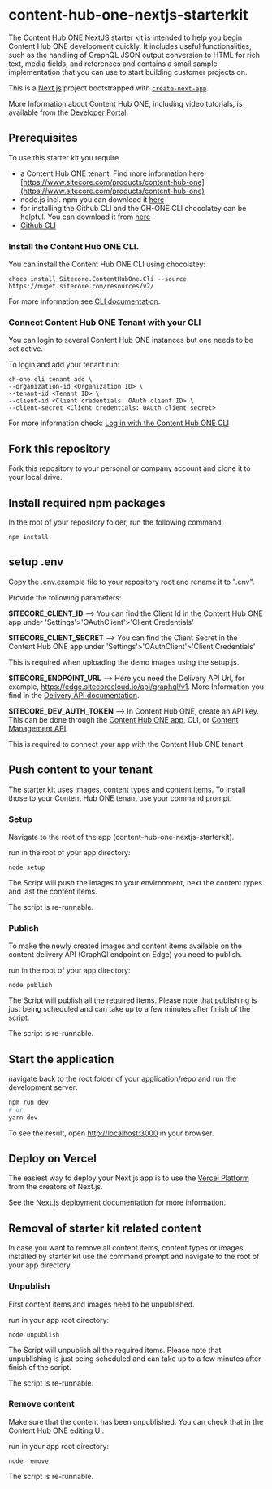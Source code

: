 # content-hub-one-nextjs-starterkit

The Content Hub ONE NextJS starter kit is intended to help you begin Content Hub ONE development quickly. It includes useful functionalities, such as the handling of GraphQL JSON output conversion to HTML for rich text, media fields, and references and contains a small sample implementation that you can use to start building customer projects on.

This is a [Next.js](https://nextjs.org/) project bootstrapped with [`create-next-app`](https://github.com/vercel/next.js/tree/canary/packages/create-next-app).

More Information about Content Hub ONE, including video tutorials, is available from the [Developer Portal]( https://developers.sitecore.com/content-management/content-hub-one).

## Prerequisites
To use this starter kit you require 
- a Content Hub ONE tenant. Find more information here: [https://www.sitecore.com/products/content-hub-one](https://www.sitecore.com/products/content-hub-one)
- node.js incl. npm you can download it [here](https://nodejs.org)
- for installing the Github CLI and the CH-ONE CLI chocolatey can be helpful. You can download it from [here](https://chocolatey.org/install) 
- [Github CLI](https://cli.github.com/manual/installation)


### Install the Content Hub ONE CLI. 
You can install the Content Hub ONE CLI using chocolatey:

    choco install Sitecore.ContentHubOne.Cli --source https://nuget.sitecore.com/resources/v2/

For more information see [CLI documentation](https://doc.sitecore.com/ch-one/en/developers/content-hub-one/content-hub-one-cli--install-and-run-the-cli.html).

### Connect Content Hub ONE Tenant with your CLI
You can login to several Content Hub ONE instances but one needs to be set active.

To login and add your tenant run:

    ch-one-cli tenant add \
    --organization-id <Organization ID> \
    --tenant-id <Tenant ID> \
    --client-id <Client credentials: OAuth client ID> \
    --client-secret <Client credentials: OAuth client secret>

For more information check: [Log in with the Content Hub ONE CLI](https://github.com/Sitecore/content-hub-one-nextjs-starterkit)

## Fork this repository

Fork this repository to your personal or company account and clone it to your local drive. 

## Install required npm packages

In the root of your repository folder, run the following command: 

    npm install

## setup .env 

Copy the .env.example file to your repository root and rename it to ".env".

Provide the following parameters:

**SITECORE_CLIENT_ID** --> You can find the Client Id in the Content Hub ONE app under 'Settings'>'OAuthClient'>'Client Credentials'

**SITECORE_CLIENT_SECRET** --> You can find the Client Secret in the Content Hub ONE app under 'Settings'>'OAuthClient'>'Client Credentials'

This is required when uploading the demo images using the setup.js.

**SITECORE_ENDPOINT_URL**  --> Here you need the Delivery API Url, for example, https://edge.sitecorecloud.io/api/graphql/v1. More Information you find in the [Delivery API documentation](https://doc.sitecore.com/ch-one/en/developers/content-hub-one/graphql--preview-and-delivery-apis.html). 

**SITECORE_DEV_AUTH_TOKEN** --> In Content Hub ONE, create an API key. This can be done through the [Content Hub ONE app](https://doc.sitecore.com/ch-one/en/users/content-hub-one/content-delivery--manage-api-keys.html), CLI, or [Content Management API ](https://doc.sitecore.com/ch-one/en/developers/content-hub-one/graphql--api-keys.html)  

This is required to connect your app with the Content Hub ONE tenant.


## Push content to your tenant

The starter kit uses images, content types and content items. To install those to your Content Hub ONE tenant use your command prompt.

### Setup

Navigate to the root of the app (content-hub-one-nextjs-starterkit).

run in the root of your app directory:

    node setup

The Script will push the images to your environment, next the content types and last the content items.

The script is re-runnable.

### Publish 

To make the newly created images and content items available on the content delivery API (GraphQl endpoint on Edge) you need to publish.

run in the root of your app directory:

    node publish

The Script will publish all the required items. Please note that publishing is just being scheduled and can take up to a few minutes after finish of the script.

The script is re-runnable.
   

## Start the application

navigate back to the root folder of your application/repo and run the development server:

```bash
npm run dev
# or
yarn dev
```

To see the result, open [http://localhost:3000](http://localhost:3000) in your browser.


## Deploy on Vercel

The easiest way to deploy your Next.js app is to use the [Vercel Platform](https://vercel.com/new?utm_medium=default-template&filter=next.js&utm_source=create-next-app&utm_campaign=create-next-app-readme) from the creators of Next.js.


See the [Next.js deployment documentation](https://nextjs.org/docs/deployment) for more information.


## Removal of starter kit related content

In case you want to remove all content items, content types or images installed by starter kit use the command prompt and navigate to the root of your app directory.

### Unpublish

First content items and images need to be unpublished.

run in your app root directory:

    node unpublish

The Script will unpublish all the required items. Please note that unpublishing is just being scheduled and can take up to a few minutes after finish of the script.

The script is re-runnable.

### Remove content

Make sure that the content has been unpublished. You can check that in the Content Hub ONE editing UI.

run in your app root directory:

    node remove
    
The script is re-runnable.

